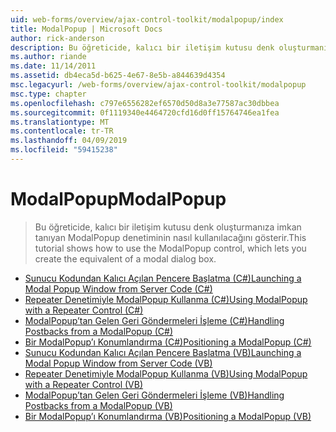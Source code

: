 ```yaml
---
uid: web-forms/overview/ajax-control-toolkit/modalpopup/index
title: ModalPopup | Microsoft Docs
author: rick-anderson
description: Bu öğreticide, kalıcı bir iletişim kutusu denk oluşturmanıza imkan tanıyan ModalPopup denetiminin nasıl kullanılacağını gösterir.
ms.author: riande
ms.date: 11/14/2011
ms.assetid: db4eca5d-b625-4e67-8e5b-a844639d4354
msc.legacyurl: /web-forms/overview/ajax-control-toolkit/modalpopup
msc.type: chapter
ms.openlocfilehash: c797e6556282ef6570d50d8a3e77587ac30dbbea
ms.sourcegitcommit: 0f1119340e4464720cfd16d0ff15764746ea1fea
ms.translationtype: MT
ms.contentlocale: tr-TR
ms.lasthandoff: 04/09/2019
ms.locfileid: "59415238"
---
```

# <a name="modalpopup"></a><span data-ttu-id="d9a0d-103">ModalPopup</span><span class="sxs-lookup"><span data-stu-id="d9a0d-103">ModalPopup</span></span>

> <span data-ttu-id="d9a0d-104">Bu öğreticide, kalıcı bir iletişim kutusu denk oluşturmanıza imkan tanıyan ModalPopup denetiminin nasıl kullanılacağını gösterir.</span><span class="sxs-lookup"><span data-stu-id="d9a0d-104">This tutorial shows how to use the ModalPopup control, which lets you create the equivalent of a modal dialog box.</span></span>


- [<span data-ttu-id="d9a0d-105">Sunucu Kodundan Kalıcı Açılan Pencere Başlatma (C#)</span><span class="sxs-lookup"><span data-stu-id="d9a0d-105">Launching a Modal Popup Window from Server Code (C#)</span></span>](launching-a-modal-popup-window-from-server-code-cs.md)
- [<span data-ttu-id="d9a0d-106">Repeater Denetimiyle ModalPopup Kullanma (C#)</span><span class="sxs-lookup"><span data-stu-id="d9a0d-106">Using ModalPopup with a Repeater Control (C#)</span></span>](using-modalpopup-with-a-repeater-control-cs.md)
- [<span data-ttu-id="d9a0d-107">ModalPopup’tan Gelen Geri Göndermeleri İşleme (C#)</span><span class="sxs-lookup"><span data-stu-id="d9a0d-107">Handling Postbacks from a ModalPopup (C#)</span></span>](handling-postbacks-from-a-modalpopup-cs.md)
- [<span data-ttu-id="d9a0d-108">Bir ModalPopup’ı Konumlandırma (C#)</span><span class="sxs-lookup"><span data-stu-id="d9a0d-108">Positioning a ModalPopup (C#)</span></span>](positioning-a-modalpopup-cs.md)
- [<span data-ttu-id="d9a0d-109">Sunucu Kodundan Kalıcı Açılan Pencere Başlatma (VB)</span><span class="sxs-lookup"><span data-stu-id="d9a0d-109">Launching a Modal Popup Window from Server Code (VB)</span></span>](launching-a-modal-popup-window-from-server-code-vb.md)
- [<span data-ttu-id="d9a0d-110">Repeater Denetimiyle ModalPopup Kullanma (VB)</span><span class="sxs-lookup"><span data-stu-id="d9a0d-110">Using ModalPopup with a Repeater Control (VB)</span></span>](using-modalpopup-with-a-repeater-control-vb.md)
- [<span data-ttu-id="d9a0d-111">ModalPopup’tan Gelen Geri Göndermeleri İşleme (VB)</span><span class="sxs-lookup"><span data-stu-id="d9a0d-111">Handling Postbacks from a ModalPopup (VB)</span></span>](handling-postbacks-from-a-modalpopup-vb.md)
- [<span data-ttu-id="d9a0d-112">Bir ModalPopup’ı Konumlandırma (VB)</span><span class="sxs-lookup"><span data-stu-id="d9a0d-112">Positioning a ModalPopup (VB)</span></span>](positioning-a-modalpopup-vb.md)
